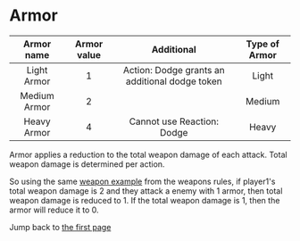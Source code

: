 # Armor

| Armor name | Armor value | Additional | Type of Armor |
|:---:|:---:|:---:|:---:|
| Light Armor | 1 | Action: Dodge grants an additional dodge token | Light |
| Medium Armor | 2 | | Medium |
| Heavy Armor | 4 | Cannot use Reaction: Dodge | Heavy |


Armor applies a reduction to the total weapon damage of each attack. Total weapon damage is determined per action. 

So using the same [weapon example](weapons.md#weapon-attack-formula) from the weapons rules, if player1's total weapon damage is 2 and they attack a enemy with 1 armor, then total weapon damage is reduced to 1. If the total weapon damage is 1, then the armor will reduce it to 0.

Jump back to [the first page](../../README.md)